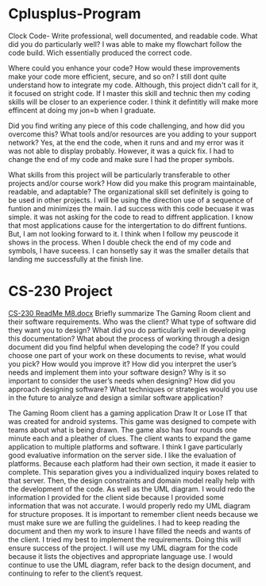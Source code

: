 # Cplusplus-Program
Clock Code- Write professional, well documented, and readable code.
What did you do particularly well?
I was able to make my flowchart follow the code build. Wich essentially produced the correct code. 

Where could you enhance your code? How would these improvements make your code more efficient, secure, and so on? 
I still dont quite understand how to integrate my code. Although, this project didn't call for it, it focused on stright code. If I master this skill and technic then my coding skills will be closer to an experience coder. I think it defintitly will make more effincent at doing my jon=b when I
 graduate.
 
 Did you find writing any piece of this code challenging, and how did you overcome this? What tools and/or resources are you adding to your support network?
 Yes, at the end the code, when it runs and and my error was it was not able to display probably. However, it was a quick fix. I had to change the end of my code and make sure I had the proper symbols.
 
What skills from this project will be particularly transferable to other projects and/or course work?
How did you make this program maintainable, readable, and adaptable?
The organizational skill set definitely is going to be used in other projects. I will be using the direction use of a sequence of funtion and minimizes the main. I ad success with this code becuase it was simple. it was not asking for the code to read to diffrent application. I know that most applications cause for the intergertation to do diffrent funtions. But, I am not looking forward to it. I think when I follow my peuscode it shows in the process. When I double check the end of my code and symbols, I have suceess. I can honsetly say it was the smaller details that landing me successfully at the finish line.
# CS-230 Project
[CS-230 ReadMe M8.docx](https://github.com/michelleredmond/Cplusplus-Program/files/6367183/CS-230.ReadMe.M8.docx)
Briefly summarize The Gaming Room client and their software requirements. Who was the client? What type of software did they want you to design?
What did you do particularly well in developing this documentation?
What about the process of working through a design document did you find helpful when developing the code?
If you could choose one part of your work on these documents to revise, what would you pick? How would you improve it?
How did you interpret the user’s needs and implement them into your software design? Why is it so important to consider the user’s needs when designing?
How did you approach designing software? What techniques or strategies would you use in the future to analyze and design a similar software application?

The Gaming Room client has a gaming application Draw It or Lose IT that was created for android systems. This game was designed to compete with teams about what is being drawn. The game also has four rounds one minute each and a pleather of clues. The client wants to expand the game application to multiple platforms and software. I think I gave particularly good evaluative information on the server side. I like the evaluation of platforms. Because each platform had their own section, it made it easier to complete. This separation gives you a individualized inquiry boxes related to that server. Then, the design constraints and domain model really help with the development of the code. As well as the UML diagram.  I would redo the information I provided for the client side because I provided some information that was not accurate. I would properly redo my UML diagram for structure proposes. It is important to remember client needs because we must make sure we are fulling the guidelines. I had to keep reading the document and then my work to insure I have filled the needs and wants of the client. I tried my best to implement the requirements. Doing this will ensure success of the project. I will use my UML diagram for the code because it lists the objectives and appropriate language use. I would continue to use the UML diagram, refer back to the design document, and continuing to refer to the client’s request. 


